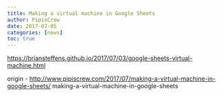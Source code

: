 ```yaml
---
title: Making a virtual machine in Google Sheets
author: PipisCrew
date: 2017-07-05
categories: [news]
toc: true
---
```


https://briansteffens.github.io/2017/07/03/google-sheets-virtual-machine.html

origin - http://www.pipiscrew.com/2017/07/making-a-virtual-machine-in-google-sheets/ making-a-virtual-machine-in-google-sheets